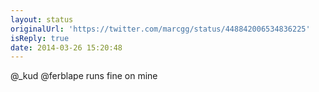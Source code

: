 ```yaml
---
layout: status
originalUrl: 'https://twitter.com/marcgg/status/448842006534836225'
isReply: true
date: 2014-03-26 15:20:48
---
```


@_kud @ferblape runs fine on mine
